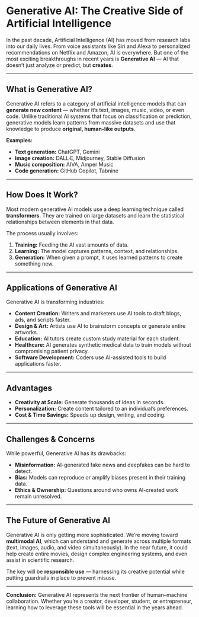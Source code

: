# **Generative AI: The Creative Side of Artificial Intelligence**

In the past decade, Artificial Intelligence (AI) has moved from research labs into our daily lives. From voice assistants like Siri and Alexa to personalized recommendations on Netflix and Amazon, AI is everywhere. But one of the most exciting breakthroughs in recent years is **Generative AI** — AI that doesn’t just analyze or predict, but **creates**.

---

## **What is Generative AI?**

Generative AI refers to a category of artificial intelligence models that can **generate new content** — whether it’s text, images, music, video, or even code. Unlike traditional AI systems that focus on classification or prediction, generative models learn patterns from massive datasets and use that knowledge to produce **original, human-like outputs**.

**Examples:**

* **Text generation:** ChatGPT, Gemini
* **Image creation:** DALL·E, Midjourney, Stable Diffusion
* **Music composition:** AIVA, Amper Music
* **Code generation:** GitHub Copilot, Tabnine

---

## **How Does It Work?**

Most modern generative AI models use a deep learning technique called **transformers**. They are trained on large datasets and learn the statistical relationships between elements in that data.

The process usually involves:

1. **Training:** Feeding the AI vast amounts of data.
2. **Learning:** The model captures patterns, context, and relationships.
3. **Generation:** When given a prompt, it uses learned patterns to create something new.

---

## **Applications of Generative AI**

Generative AI is transforming industries:

* **Content Creation:** Writers and marketers use AI tools to draft blogs, ads, and scripts faster.
* **Design & Art:** Artists use AI to brainstorm concepts or generate entire artworks.
* **Education:** AI tutors create custom study material for each student.
* **Healthcare:** AI generates synthetic medical data to train models without compromising patient privacy.
* **Software Development:** Coders use AI-assisted tools to build applications faster.

---

## **Advantages**

* **Creativity at Scale:** Generate thousands of ideas in seconds.
* **Personalization:** Create content tailored to an individual’s preferences.
* **Cost & Time Savings:** Speeds up design, writing, and coding.

---

## **Challenges & Concerns**

While powerful, Generative AI has its drawbacks:

* **Misinformation:** AI-generated fake news and deepfakes can be hard to detect.
* **Bias:** Models can reproduce or amplify biases present in their training data.
* **Ethics & Ownership:** Questions around who owns AI-created work remain unresolved.

---

## **The Future of Generative AI**

Generative AI is only getting more sophisticated. We’re moving toward **multimodal AI**, which can understand and generate across multiple formats (text, images, audio, and video simultaneously). In the near future, it could help create entire movies, design complex engineering systems, and even assist in scientific research.

The key will be **responsible use** — harnessing its creative potential while putting guardrails in place to prevent misuse.

---

**Conclusion:**
Generative AI represents the next frontier of human–machine collaboration. Whether you’re a creator, developer, student, or entrepreneur, learning how to leverage these tools will be essential in the years ahead.